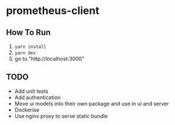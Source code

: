 # prometheus-client

## How To Run

1. `yarn install`
2. `yarn dev`
3. go to "http://localhost:3000"

## TODO

- Add unit tests
- Add authentication
- Move ui models into their own package and use in ui and server
- Dockerise
- Use nginx proxy to serve static bundle
